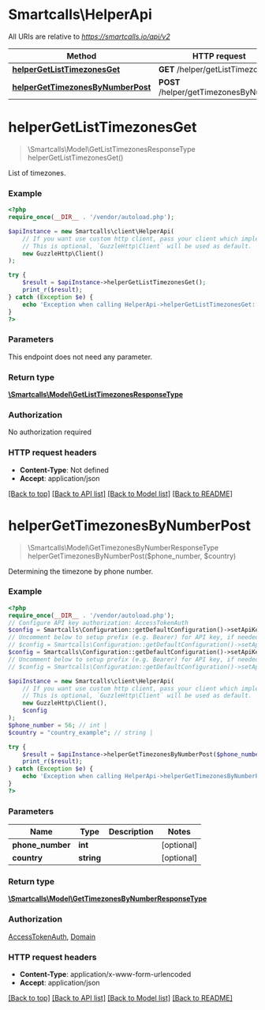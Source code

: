 # Smartcalls\HelperApi

All URIs are relative to *https://smartcalls.io/api/v2*

Method | HTTP request | Description
------------- | ------------- | -------------
[**helperGetListTimezonesGet**](HelperApi.md#helpergetlisttimezonesget) | **GET** /helper/getListTimezones | 
[**helperGetTimezonesByNumberPost**](HelperApi.md#helpergettimezonesbynumberpost) | **POST** /helper/getTimezonesByNumber | 

# **helperGetListTimezonesGet**
> \Smartcalls\Model\GetListTimezonesResponseType helperGetListTimezonesGet()



List of timezones.

### Example
```php
<?php
require_once(__DIR__ . '/vendor/autoload.php');

$apiInstance = new Smartcalls\client\HelperApi(
    // If you want use custom http client, pass your client which implements `GuzzleHttp\ClientInterface`.
    // This is optional, `GuzzleHttp\Client` will be used as default.
    new GuzzleHttp\Client()
);

try {
    $result = $apiInstance->helperGetListTimezonesGet();
    print_r($result);
} catch (Exception $e) {
    echo 'Exception when calling HelperApi->helperGetListTimezonesGet: ', $e->getMessage(), PHP_EOL;
}
?>
```

### Parameters
This endpoint does not need any parameter.

### Return type

[**\Smartcalls\Model\GetListTimezonesResponseType**](../Model/GetListTimezonesResponseType.md)

### Authorization

No authorization required

### HTTP request headers

 - **Content-Type**: Not defined
 - **Accept**: application/json

[[Back to top]](#) [[Back to API list]](../../README.md#documentation-for-api-endpoints) [[Back to Model list]](../../README.md#documentation-for-models) [[Back to README]](../../README.md)

# **helperGetTimezonesByNumberPost**
> \Smartcalls\Model\GetTimezonesByNumberResponseType helperGetTimezonesByNumberPost($phone_number, $country)



Determining the timezone by phone number.

### Example
```php
<?php
require_once(__DIR__ . '/vendor/autoload.php');
// Configure API key authorization: AccessTokenAuth
$config = Smartcalls\Configuration::getDefaultConfiguration()->setApiKey('access_token', 'YOUR_API_KEY');
// Uncomment below to setup prefix (e.g. Bearer) for API key, if needed
// $config = Smartcalls\Configuration::getDefaultConfiguration()->setApiKeyPrefix('access_token', 'Bearer');// Configure API key authorization: Domain
$config = Smartcalls\Configuration::getDefaultConfiguration()->setApiKey('domain', 'YOUR_API_KEY');
// Uncomment below to setup prefix (e.g. Bearer) for API key, if needed
// $config = Smartcalls\Configuration::getDefaultConfiguration()->setApiKeyPrefix('domain', 'Bearer');

$apiInstance = new Smartcalls\client\HelperApi(
    // If you want use custom http client, pass your client which implements `GuzzleHttp\ClientInterface`.
    // This is optional, `GuzzleHttp\Client` will be used as default.
    new GuzzleHttp\Client(),
    $config
);
$phone_number = 56; // int | 
$country = "country_example"; // string | 

try {
    $result = $apiInstance->helperGetTimezonesByNumberPost($phone_number, $country);
    print_r($result);
} catch (Exception $e) {
    echo 'Exception when calling HelperApi->helperGetTimezonesByNumberPost: ', $e->getMessage(), PHP_EOL;
}
?>
```

### Parameters

Name | Type | Description  | Notes
------------- | ------------- | ------------- | -------------
 **phone_number** | **int**|  | [optional]
 **country** | **string**|  | [optional]

### Return type

[**\Smartcalls\Model\GetTimezonesByNumberResponseType**](../Model/GetTimezonesByNumberResponseType.md)

### Authorization

[AccessTokenAuth](../../README.md#AccessTokenAuth), [Domain](../../README.md#Domain)

### HTTP request headers

 - **Content-Type**: application/x-www-form-urlencoded
 - **Accept**: application/json

[[Back to top]](#) [[Back to API list]](../../README.md#documentation-for-api-endpoints) [[Back to Model list]](../../README.md#documentation-for-models) [[Back to README]](../../README.md)

